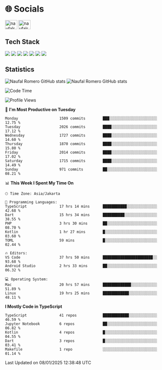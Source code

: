 <h1 align="">🌐 Socials</h1>
<p align="left">
<a href="https://linkedin.com/in/naufal-romero-putra-pratama-9ab816177/" target="blank"><img align="center" src="https://raw.githubusercontent.com/rahuldkjain/github-profile-readme-generator/master/src/images/icons/Social/linked-in-alt.svg" alt="naufalromero" height="30" width="40" /></a>
<a href="https://instagram.com/naufalromero" target="blank"><img align="center" src="https://raw.githubusercontent.com/rahuldkjain/github-profile-readme-generator/master/src/images/icons/Social/instagram.svg" alt="naufalromero" height="30" width="40" /></a>
</p>


<h2 align="">Tech Stack</h2>
<div align="">
  <img src="https://img.shields.io/badge/next.js-000000?style=for-the-badge&logo=nextdotjs&logoColor=white"/>
 <img src="https://img.shields.io/badge/typescript-%23007ACC.svg?style=for-the-badge&logo=typescript&logoColor=white"/>
 <img src="https://img.shields.io/badge/react-%2320232a.svg?style=for-the-badge&logo=react&logoColor=%2361DAFB"/>
 <img src="https://img.shields.io/badge/tailwindcss-%2338B2AC.svg?style=for-the-badge&logo=tailwind-css&logoColor=white"/>
 <img src="https://img.shields.io/badge/Prisma-3982CE?style=for-the-badge&logo=Prisma&logoColor=white"/>
 <img src="https://img.shields.io/badge/javascript-%23323330.svg?style=for-the-badge&logo=javascript&logoColor=%23F7DF1E"/>
 <img src="https://img.shields.io/badge/java-%23ED8B00.svg?style=for-the-badge&logo=openjdk&logoColor=white"/>
</div>


<h2 align="">Statistics</h2>
<div align="">
<img src="https://github-readme-stats-xi-nine-74.vercel.app/api?username=romves&show_icons=true&theme=tokyonight&include_all_commits=true&count_private=true" alt="Naufal Romero GitHub stats"/>
<img src="https://github-readme-stats-xi-nine-74.vercel.app/api/top-langs/?username=romves&theme=tokyonight&hide_border=false&include_all_commits=true&count_private=true&layout=compact" alt="Naufal Romero GitHub stats"/>
</div>

<!--START_SECTION:waka-->
![Code Time](http://img.shields.io/badge/Code%20Time-1%2C894%20hrs%206%20mins-blue)

![Profile Views](http://img.shields.io/badge/Profile%20Views-3-blue)

📅 **I'm Most Productive on Tuesday** 

```text
Monday                   1509 commits        ███░░░░░░░░░░░░░░░░░░░░░░   12.75 % 
Tuesday                  2026 commits        ████░░░░░░░░░░░░░░░░░░░░░   17.12 % 
Wednesday                1727 commits        ████░░░░░░░░░░░░░░░░░░░░░   14.60 % 
Thursday                 1870 commits        ████░░░░░░░░░░░░░░░░░░░░░   15.80 % 
Friday                   2014 commits        ████░░░░░░░░░░░░░░░░░░░░░   17.02 % 
Saturday                 1715 commits        ████░░░░░░░░░░░░░░░░░░░░░   14.49 % 
Sunday                   971 commits         ██░░░░░░░░░░░░░░░░░░░░░░░   08.21 % 
```


📊 **This Week I Spent My Time On** 

```text
🕑︎ Time Zone: Asia/Jakarta

💬 Programming Languages: 
TypeScript               17 hrs 14 mins      ███████████░░░░░░░░░░░░░░   42.68 % 
Dart                     15 hrs 34 mins      ██████████░░░░░░░░░░░░░░░   38.55 % 
PHP                      3 hrs 30 mins       ██░░░░░░░░░░░░░░░░░░░░░░░   08.70 % 
Kotlin                   1 hr 27 mins        █░░░░░░░░░░░░░░░░░░░░░░░░   03.60 % 
TOML                     59 mins             █░░░░░░░░░░░░░░░░░░░░░░░░   02.44 % 

🔥 Editors: 
VS Code                  37 hrs 50 mins      ███████████████████████░░   93.68 % 
Android Studio           2 hrs 33 mins       ██░░░░░░░░░░░░░░░░░░░░░░░   06.32 % 

💻 Operating System: 
Mac                      20 hrs 57 mins      █████████████░░░░░░░░░░░░   51.89 % 
Linux                    19 hrs 25 mins      ████████████░░░░░░░░░░░░░   48.11 % 
```

**I Mostly Code in TypeScript** 

```text
TypeScript               41 repos            ████████████░░░░░░░░░░░░░   46.59 % 
Jupyter Notebook         6 repos             ██░░░░░░░░░░░░░░░░░░░░░░░   06.82 % 
Kotlin                   4 repos             █░░░░░░░░░░░░░░░░░░░░░░░░   04.55 % 
Dart                     3 repos             █░░░░░░░░░░░░░░░░░░░░░░░░   03.41 % 
Makefile                 1 repo              ░░░░░░░░░░░░░░░░░░░░░░░░░   01.14 % 
```




 Last Updated on 08/01/2025 12:38:48 UTC
<!--END_SECTION:waka-->
